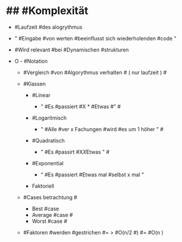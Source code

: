 # ## #Komplexität 

 - #Laufzeit #des alogrythmus 
 - " #Eingabe #von werten #beeinflusst sich wiederholenden #code " 
 - #Wird relevant #bei #Dynamischen #strukturen 
 - O - #Notation 

	 - #Vergleich #von #Algorythmus verhalten #
 ( nur laufzeit ) #
	 - #Klassen 

		 - #Linear 

			 - " #Es #passiert #X * #Etwas #" #

		 - #Logaritmisch 

			 - " #Alle #ver x Fachungen #wird #es um 1 höher " #

		 - #Quadratisch 

			 - " #Es #passirt #X*X*Etwas " #

		 - #Exponential 

			 - " #Es #passiert #Etwas mal #selbst   x mal " 

		 - Faktoriell 

	 - #Cases betrachtung #

		 - Best #case 
		 - Average #case #
		 - Worst #case #

	 - #Faktoren #werden #gestrichen #= > #O(n/2 #) #= #O(n ) 

